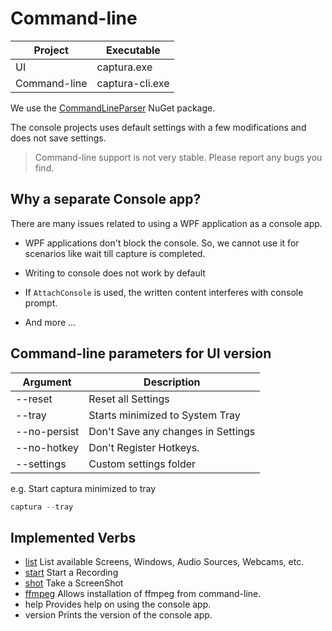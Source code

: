 # Command-line

Project      | Executable
-------------|----------------
UI           | captura.exe
Command-line | captura-cli.exe

We use the [CommandLineParser](https://nuget.org/packages/CommandLineParser)
NuGet package.

The console projects uses default settings with a few modifications and does
not save settings.

> Command-line support is not very stable. Please report any bugs you find.

## Why a separate Console app?

There are many issues related to using a WPF application as a console app.

- WPF applications don't block the console. So, we cannot use it for scenarios
  like wait till capture is completed.

- Writing to console does not work by default

- If `AttachConsole` is used, the written content interferes with console
  prompt.

- And more ...

## Command-line parameters for UI version

Argument     | Description
-------------|----------------------------------
--reset      | Reset all Settings
--tray       | Starts minimized to System Tray
--no-persist | Don't Save any changes in Settings
--no-hotkey  | Don't Register Hotkeys.
--settings   | Custom settings folder

e.g. Start captura minimized to tray

```powershell
captura --tray
```

## Implemented Verbs

- [list](Verb-List.md)
  List available Screens, Windows, Audio Sources, Webcams, etc.
- [start](Verb-Start.md)
  Start a Recording
- [shot](Verb-Shot.md)
  Take a ScreenShot
- [ffmpeg](Verb-FFmpeg.md)
  Allows installation of ffmpeg from command-line.
- help
  Provides help on using the console app.
- version
  Prints the version of the console app.